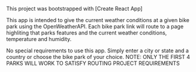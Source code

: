 This project was bootstrapped with [Create React App]

This app is intended to give the current weather conditions at a given bike park using the OpenWeatherAPI. Each bike park link will route to a page highliting that parks features and the current weather conditions, temperature and humidity. 

No special requirements to use this app. Simply enter a city or state and a country or choose the bike park of your choice.
NOTE: ONLY THE FIRST 4 PARKS WILL WORK TO SATISFY ROUTING PROJECT REQUIREMENTS 
